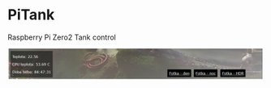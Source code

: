 # PiTank
Raspberry Pi Zero2 Tank control

![screenshot](https://github.com/vitasrutek/picamera-overlay/blob/main/screenshot.PNG)

